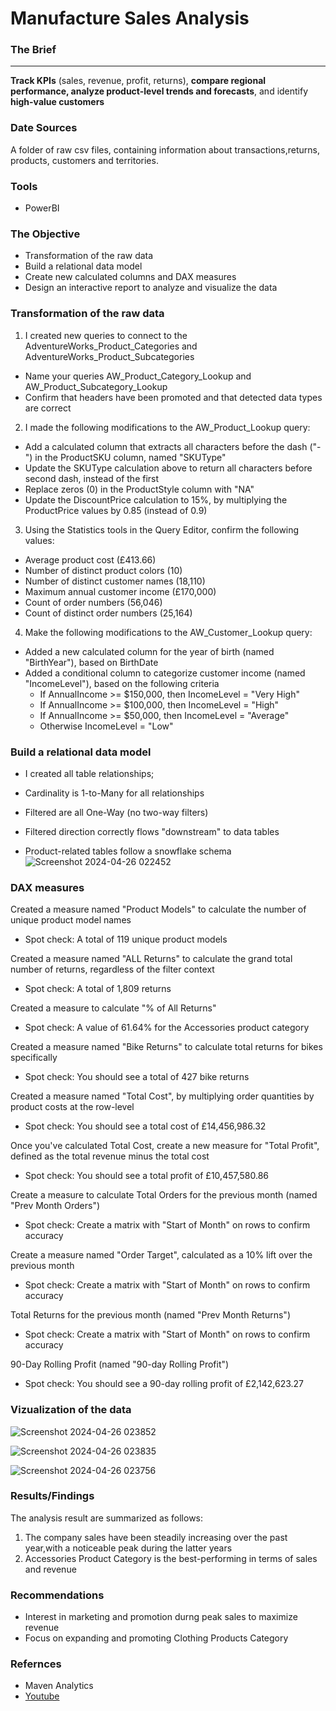 # Manufacture Sales Analysis


### The Brief
---
**Track KPIs** (sales, revenue, profit, returns), **compare regional performance, analyze product-level trends and forecasts**, and identify **high-value customers**

### Date Sources
A folder of raw csv files, containing information about transactions,returns, products, customers and territories.

### Tools
  - PowerBI

### The Objective
  - Transformation of the raw data
  - Build a relational data model
  - Create new calculated columns and DAX measures
  - Design an interactive report to analyze and visualize the data

### Transformation of the raw data
1. I created new queries to connect to the AdventureWorks_Product_Categories and AdventureWorks_Product_Subcategories 

  - Name your queries AW_Product_Category_Lookup and AW_Product_Subcategory_Lookup 
  - Confirm that headers have been promoted and that detected data types are correct 

 2. I made the following modifications to the AW_Product_Lookup query:

  - Add a calculated column that extracts all characters before the dash ("-") in the ProductSKU column, named "SKUType" 
  - Update the SKUType calculation above to return all characters before second dash, instead of the first 
  - Replace zeros (0) in the ProductStyle column with "NA" 
  - Update the DiscountPrice calculation to 15%, by multiplying the ProductPrice values by 0.85 (instead of 0.9) 
   
3. Using the Statistics tools in the Query Editor, confirm the following values:

  - Average product cost (£413.66) 
  - Number of distinct product colors (10) 
  - Number of distinct customer names (18,110) 
  - Maximum annual customer income (£170,000) 
  - Count of order numbers (56,046)
  - Count of distinct order numbers (25,164) 

4. Make the following modifications to the AW_Customer_Lookup query:

  - Added a new calculated column for the year of birth (named "BirthYear"), based on BirthDate 
  - Added a conditional column to categorize customer income (named "IncomeLevel"), based on the following criteria 
      - If AnnualIncome >= $150,000, then IncomeLevel = "Very High"
      - If AnnualIncome >= $100,000, then IncomeLevel = "High"
      - If AnnualIncome >= $50,000, then IncomeLevel = "Average"
      - Otherwise IncomeLevel = "Low"
   
  ### Build a relational data model
- I created all table relationships;

- Cardinality is 1-to-Many for all relationships 
- Filtered are all One-Way (no two-way filters) 
- Filtered direction correctly flows "downstream" to data tables
- Product-related tables follow a snowflake schema
![Screenshot 2024-04-26 022452](https://github.com/teeceeNoUsername/Adventure_works/assets/64446759/cd653193-685f-4f12-8aa3-8e351791ed33)

###  DAX measures
Created a measure named "Product Models" to calculate the number of unique product model names

- Spot check: A total of 119 unique product models

Created a measure named "ALL Returns" to calculate the grand total number of returns, regardless of the filter context 

- Spot check: A total of 1,809 returns

Created a measure to calculate "% of All Returns" 

- Spot check: A value of 61.64% for the Accessories product category

Created a measure named "Bike Returns" to calculate total returns for bikes specifically 

- Spot check: You should see a total of 427 bike returns

Created a measure named "Total Cost", by multiplying order quantities by product costs at the row-level

- Spot check: You should see a total cost of £14,456,986.32

Once you've calculated Total Cost, create a new measure for "Total Profit", defined as the total revenue minus the total cost 

- Spot check: You should see a total profit of £10,457,580.86

Create a measure to calculate Total Orders for the previous month (named "Prev Month Orders") 

- Spot check: Create a matrix with "Start of Month" on rows to confirm accuracy

Create a measure named "Order Target", calculated as a 10% lift over the previous month 

- Spot check: Create a matrix with "Start of Month" on rows to confirm accuracy

Total Returns for the previous month (named "Prev Month Returns")

- Spot check: Create a matrix with "Start of Month" on rows to confirm accuracy

90-Day Rolling Profit (named "90-day Rolling Profit") 

- Spot check: You should see a 90-day rolling profit of £2,142,623.27


### Vizualization of the data
![Screenshot 2024-04-26 023852](https://github.com/teeceeNoUsername/Adventure_works/assets/64446759/cd6032cf-c1a8-4aab-b9a2-34c48a2b5fec)

![Screenshot 2024-04-26 023835](https://github.com/teeceeNoUsername/Adventure_works/assets/64446759/f98c78f8-fcc7-4b49-9366-fb91be10c448)

![Screenshot 2024-04-26 023756](https://github.com/teeceeNoUsername/Adventure_works/assets/64446759/be5621df-df8b-4459-ac86-50b18e3aaaff)

### Results/Findings
The analysis result are summarized as follows:
1. The company sales have been steadily increasing over the past year,with a noticeable peak during the latter years
2. Accessories Product Category is the best-performing in terms of sales and revenue

### Recommendations

- Interest in marketing and promotion durng peak sales to maximize revenue
- Focus on expanding and promoting Clothing Products Category

### Refernces
- Maven Analytics
- [Youtube](http://youtube.com)

